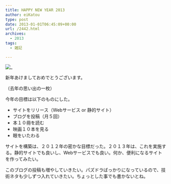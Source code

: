 ```yaml
---
title: HAPPY NEW YEAR 2013
author: eiKatou
type: post
date: 2013-01-01T06:45:09+00:00
url: /2442.html
archives:
  - 2013
tags:
  - 雑記

---
```

![_](/uploads/2013/01/NewYear2013.jpg)
  
新年あけましておめでとうございます。
  
（去年の思い出の一枚）

今年の目標は以下のものにした。

  * サイトをリリース（Webサービス or 静的サイト）
  * ブログを投稿（月５回）
  * 本１０冊を読む
  * 映画１０本を見る
  * 眼をいたわる

サイトを構築は、２０１２年の密かな目標だった。２０１３年は、これを実施する。静的サイトでも良いし、Webサービスでも良い。何か、便利になるサイトを作ってみたい。

このブログの投稿も増やしていきたい。パズドラばっかりになっているので、技術ネタも少しずつ入れていきたい。ちょっとした事でも書かないとね。
